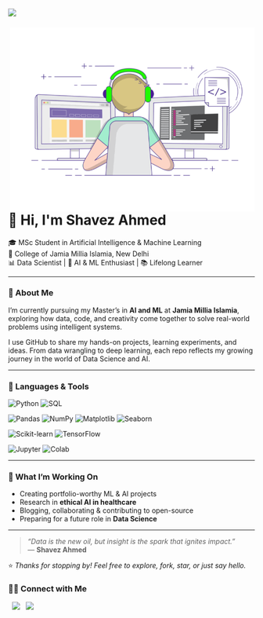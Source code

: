 <h2>  <img src="https://github.com/souvikguria98/souvikguria98/blob/master/Hi.gif" width="25"></h2>
<img align="right" alt="GIF" src="https://raw.githubusercontent.com/devSouvik/devSouvik/master/gif3.gif" width="500"/>

# 👋 Hi, I'm Shavez Ahmed

🎓 MSc Student in Artificial Intelligence & Machine Learning  
🏫 College of Jamia Millia Islamia, New Delhi  
📊 Data Scientist | 🤖 AI & ML Enthusiast | 📚 Lifelong Learner

---

### 🧠 About Me

I’m currently pursuing my Master’s in **AI and ML** at **Jamia Millia Islamia**, exploring how data, code, and creativity come together to solve real-world problems using intelligent systems.

I use GitHub to share my hands-on projects, learning experiments, and ideas. From data wrangling to deep learning, each repo reflects my growing journey in the world of Data Science and AI.

---

### 🚀 Languages & Tools

![Python](https://img.shields.io/badge/-Python-3776AB?style=for-the-badge&logo=python&logoColor=white)
![SQL](https://img.shields.io/badge/-SQL-4479A1?style=for-the-badge&logo=postgresql&logoColor=white)


![Pandas](https://img.shields.io/badge/-Pandas-150458?style=for-the-badge&logo=pandas&logoColor=white)
![NumPy](https://img.shields.io/badge/-NumPy-013243?style=for-the-badge&logo=numpy&logoColor=white)
![Matplotlib](https://img.shields.io/badge/-Matplotlib-11557C?style=for-the-badge&logo=matplotlib&logoColor=white)
![Seaborn](https://img.shields.io/badge/-Seaborn-9A0024?style=for-the-badge)

![Scikit-learn](https://img.shields.io/badge/-Scikit--learn-F7931E?style=for-the-badge&logo=scikit-learn&logoColor=white)
![TensorFlow](https://img.shields.io/badge/-TensorFlow-FF6F00?style=for-the-badge&logo=tensorflow&logoColor=white)

![Jupyter](https://img.shields.io/badge/-Jupyter-F37626?style=for-the-badge&logo=jupyter&logoColor=white)
![Colab](https://img.shields.io/badge/-Google_Colab-F9AB00?style=for-the-badge&logo=googlecolab&logoColor=white)


---


### 💼 What I’m Working On

- Creating portfolio-worthy ML & AI projects  
- Research in **ethical AI in healthcare**  
- Blogging, collaborating & contributing to open-source  
- Preparing for a future role in **Data Science**

----

> _“Data is the new oil, but insight is the spark that ignites impact.”_  
> — **Shavez Ahmed**

⭐ _Thanks for stopping by! Feel free to explore, fork, star, or just say hello._


<h3> 🤝🏻 Connect with Me </h3>

<p align="center">

&nbsp; <a href=https://www.linkedin.com/in/shavez-ahmed-797101213/ target="_blank" rel="noopener noreferrer"><img src="https://img.icons8.com/plasticine/100/000000/linkedin.png" width="50" /></a>
&nbsp; <a href=ahmedshavez18@gmail.com target="_blank" rel="noopener noreferrer"><img src="https://img.icons8.com/plasticine/100/000000/gmail.png"  width="50" /></a>
</p>
